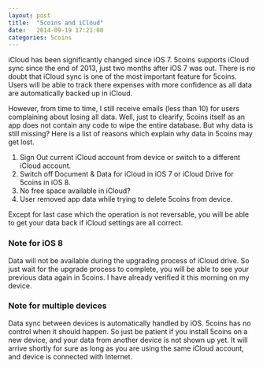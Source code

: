 ```yaml
---
layout: post
title:  "5coins and iCloud"
date:   2014-09-19 17:21:00
categories: 5coins
---
```


iCloud has been significantly changed since iOS 7. 5coins supports iCloud sync since the end of 2013, just two months after iOS 7 was out. There is no doubt that iCloud sync is one of the most important feature for 5coins. Users will be able to track there expenses with more confidence as all data are automatically backed up in iCloud. 

However, from time to time, I still receive emails (less than 10) for users complaining about losing all data. Well, just to clearify, 5coins itself as an app does not contain any code to wipe the entire database. But why data is still missing? Here is a list of reasons which explain why data in 5coins may get lost.

1. Sign Out current iCloud account from device or switch to a different iCloud account.
2. Switch off Document & Data for iCloud in iOS 7 or iCloud Drive for 5coins in iOS 8.
3. No free space available in iCloud?
4. User removed app data while trying to delete 5coins from device.

Except for last case which the operation is not reversable, you will be able to get your data back if iCloud settings are all correct.

### Note for iOS 8

Data will not be available during the upgrading process of iCloud drive. So just wait for the upgrade process to complete, you will be able to see your previous data again in 5coins. I have already verified it this morning on my device.

### Note for multiple devices
Data sync between devices is automatically handled by iOS. 5coins has no control when it should happen. So just be patient if you install 5coins on a new device, and your data from another device is not shown up yet. It will arrive shortly for sure as long as you are using the same iCloud account, and device is connected with Internet. 
